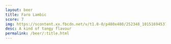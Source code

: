 ```yaml
---
layout: beer
title: Faro Lambic
score: 7
img: https://scontent.xx.fbcdn.net/v/t1.0-0/p480x480/252348_10151694537033745_65345877_n.jpg?oh=341481f4a85b21bc969ab0d5bec5b036&oe=58DAD4DA
desc: A kind of tangy flavour
permalink: /beer/:title.html
---
```

